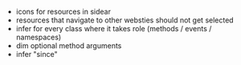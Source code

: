 - icons for resources in sidear
- resources that navigate to other websties should not get selected
- infer for every class where it takes role (methods / events / namespaces)
- dim optional method arguments
- infer "since"
